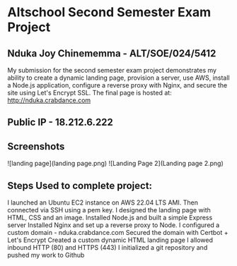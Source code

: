 # Altschool Second Semester Exam Project
## Nduka Joy Chinememma -  ALT/SOE/024/5412

My submission for the second semester exam project demonstrates my ability to create a dynamic landing page, provision a server, use AWS, install a Node.js application, configure a reverse proxy with Nginx, and secure the site using Let's Encrypt SSL.
 The final page is hosted at:  
 http://nduka.crabdance.com
## Public IP - 18.212.6.222

## Screenshots
![landing page](landing page.png)
![Landing Page 2](Landing page 2.png)

## Steps Used to complete project:

I launched an Ubuntu EC2 instance on AWS 22.04 LTS AMI.
Then connected via SSH using a pem key.
I designed the landing page with HTML, CSS and an image.
Installed Node.js and built a simple Express server
Installed Nginx and set up a reverse proxy to Node.
I configured a custom domain - nduka.crabdance.com
Secured the domain with Certbot + Let's Encrypt
Created a custom dynamic HTML landing page
I allowed inbound HTTP (80) and HTTPS (443) 
I initialized a git repository and pushed my work to Github

